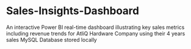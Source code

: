 # Sales-Insights-Dashboard
An interactive Power BI real-time dashboard illustrating key sales metrics including revenue trends for AtliQ Hardware Company using their 4 years sales MySQL Database stored locally
